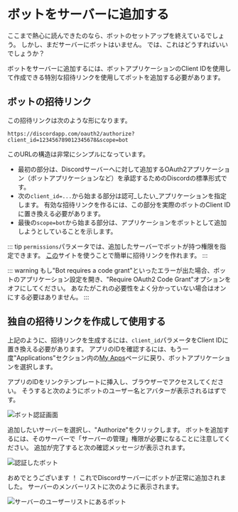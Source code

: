 # ボットをサーバーに追加する

ここまで熱心に読んできたのなら、ボットのセットアップを終えているでしょう。 しかし、まだサーバーにボットはいません。 では、これはどうすればいいでしょうか？

ボットをサーバーに追加するには、ボットアプリケーションのClient IDを使用して作成できる特別な招待リンクを使用してボットを追加する必要があります。

## ボットの招待リンク

この招待リンクは次のような形になります。

```
https://discordapp.com/oauth2/authorize?client_id=123456789012345678&scope=bot
```

このURLの構造は非常にシンプルになっています。

* 最初の部分は、Discordサーバーへに対して追加するOAuth2アプリケーション（ボットアプリケーションなど）を承認するためのDiscordの標準形式です。
* 次の`client_id=...`から始まる部分は認可_したい_アプリケーションを指定します。 有効な招待リンクを作るには、この部分を実際のボットのClient IDに置き換える必要があります。
* 最後の`scope=bot`から始まる部分は、アプリケーションをボットとして追加しようとしていることを示します。

::: tip
`permissions`パラメータでは、追加したサーバーでボットが持つ権限を指定できます。 [この](https://discordapi.com/permissions.html)サイトを使うことで簡単に招待リンクを作れます。
:::

::: warning
もし"Bot requires a code grant"といったエラーが出た場合、ボットのアプリケーション設定を開き、"Require OAuth2 Code Grant"オプションをオフにしてください。 あなたがこれの必要性をよく分かっていない場合はオンにする必要はありません。
:::

## 独自の招待リンクを作成して使用する

上記のように、招待リンクを生成するには、`client_id`パラメータをClient IDに置き換える必要があります。 アプリのIDを確認するには、もう一度"Applications"セクション内の[My Apps](https://discordapp.com/developers/applications/me)ページに戻り、ボットアプリケーションを選択します。

アプリのIDをリンクテンプレートに挿入し、ブラウザーでアクセスしてください。 そうすると次のようにボットのユーザー名とアバターが表示されるはずです。

![ボット認証画面](~@/images/A8l70bj.png)

追加したいサーバーを選択し、"Authorize"をクリックします。 ボットを追加するには、そのサーバーで「サーバーの管理」権限が必要になることに注意してください。 追加が完了すると次の確認メッセージが表示されます。

![認証したボット](~@/images/BAUsjyg.png)

おめでとうございます ！ これでDiscordサーバーにボットが正常に追加されました。 サーバーのメンバーリストに次のように表示されます。

![サーバーのユーザーリストにあるボット](~@/images/6qTlDW0.png)
